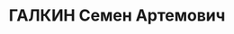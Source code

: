 ---
title: ГАЛКИН Семен Артемович
description: '1892 року народження, Курська область, Росія, росіянин, освіта нижча,
  до 1935 року член ВКП(б). Проживав: м. Донецьк, вул. Артема. буд. № 111. Завідуючий
  службою експлуатації доріг держко-мунгоспу.

  Заарештований 14 серпня і 937 року. Засуджений виїздпою сесією військової колегії
  Верховного Суду СРСР у м. Донецьку на 15 років ВТТ з позбавленням прав па 5 років
  та конфіскацією майна.

  Реабілітований у 1958 році.'
---